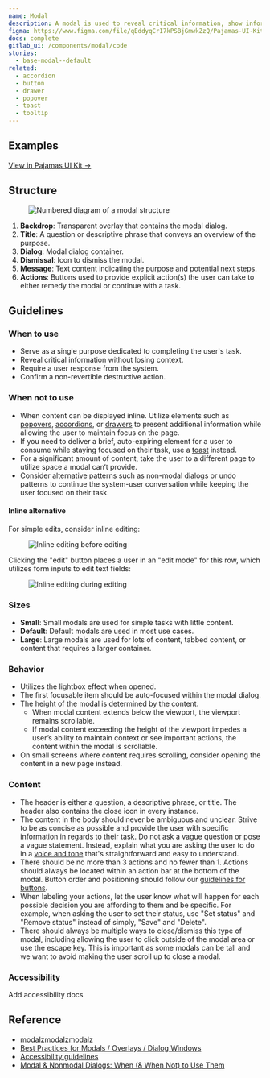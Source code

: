 ```yaml
---
name: Modal
description: A modal is used to reveal critical information, show information without losing context, or when the system requires a user response.
figma: https://www.figma.com/file/qEddyqCrI7kPSBjGmwkZzQ/Pajamas-UI-Kit?node-id=425%3A129
docs: complete
gitlab_ui: /components/modal/code
stories:
  - base-modal--default
related:
  - accordion
  - button
  - drawer
  - popover
  - toast
  - tooltip
---
```


## Examples

<story-viewer story-name="base-modal--default" title="Opened modal" iframe-padding="120px 0px"></story-viewer>

[View in Pajamas UI Kit →](https://www.figma.com/file/qEddyqCrI7kPSBjGmwkZzQ/Pajamas-UI-Kit?node-id=4263%3A21)

## Structure

<figure class="figure" role="figure" aria-label="Modal structure">
  <img class="figure-img" src="/img/modal-structure.svg" alt="Numbered diagram of a modal structure" role="img" />
</figure>

1. **Backdrop**: Transparent overlay that contains the modal dialog.
1. **Title**: A question or descriptive phrase that conveys an overview of the purpose.
1. **Dialog**: Modal dialog container.
1. **Dismissal**: Icon to dismiss the modal.
1. **Message**: Text content indicating the purpose and potential next steps.
1. **Actions**: Buttons used to provide explicit action(s) the user can take to either remedy the modal or continue with a task.

## Guidelines

### When to use

- Serve as a single purpose dedicated to completing the user's task.
- Reveal critical information without losing context.
- Require a user response from the system.
- Confirm a non-revertible destructive action.

### When not to use

- When content can be displayed inline. Utilize elements such as [popovers](/components/popover), [accordions](/components/accordion), or [drawers](/components/drawer) to present additional information while allowing the user to maintain focus on the page.
- If you need to deliver a brief, auto-expiring element for a user to consume while staying focused on their task, use a [toast](/components/toast) instead.
- For a significant amount of content, take the user to a different page to utilize space a modal can‘t provide.
- Consider alternative patterns such as non-modal dialogs or undo patterns to continue the system-user conversation while keeping the user focused on their task.

#### Inline alternative

For simple edits, consider inline editing:

<figure class="figure" role="figure" aria-label="Inline editing before editing">
  <img class="figure-img" src="/img/modal/inline-editing-1.svg" alt="Inline editing before editing" role="img" />
</figure>

Clicking the "edit" button places a user in an "edit mode" for this row, which utilizes form inputs to edit text fields:

<figure class="figure" role="figure" aria-label="Inline editing during editing">
  <img class="figure-img" src="/img/modal/inline-editing-2.svg" alt="Inline editing during editing" role="img" />
</figure>

### Sizes

- **Small**: Small modals are used for simple tasks with little content.
- **Default**: Default modals are used in most use cases.
- **Large**: Large modals are used for lots of content, tabbed content, or content that requires a larger container.

### Behavior

- Utilizes the lightbox effect when opened.
- The first focusable item should be auto-focused within the modal dialog.
- The height of the modal is determined by the content.
  - When modal content extends below the viewport, the viewport remains scrollable.
  - If modal content exceeding the height of the viewport impedes a user’s ability to maintain context or see important actions, the content within the modal is scrollable.
- On small screens where content requires scrolling, consider opening the content in a new page instead.

### Content

- The header is either a question, a descriptive phrase, or title. The header also contains the close icon in every instance.
- The content in the body should never be ambiguous and unclear. Strive to be as concise as possible and provide the user with specific information in regards to their task. Do not ask a vague question or pose a vague statement. Instead, explain what you are asking the user to do in a [voice and tone](/content/voice-and-tone) that's straightforward and easy to understand.
- There should be no more than 3 actions and no fewer than 1. Actions should always be located within an action bar at the bottom of the modal. Button order and positioning should follow our [guidelines for buttons](/components/button).
- When labeling your actions, let the user know what will happen for each possible decision you are affording to them and be specific. For example, when asking the user to set their status, use "Set status" and "Remove status" instead of simply, "Save" and "Delete".
- There should always be multiple ways to close/dismiss this type of modal, including allowing the user to click outside of the modal area or use the escape key. This is important as some modals can be tall and we want to avoid making the user scroll up to close a modal.

### Accessibility

<todo>Add accessibility docs</todo>

## Reference

- [modalzmodalzmodalz](https://modalzmodalzmodalz.com/)
- [Best Practices for Modals / Overlays / Dialog Windows](https://uxplanet.org/best-practices-for-modals-overlays-dialog-windows-c00c66cddd8c)
- [Accessibility guidelines](https://w3c.github.io/aria-practices/examples/dialog-modal/dialog.html)
- [Modal & Nonmodal Dialogs: When (& When Not) to Use Them](https://www.nngroup.com/articles/modal-nonmodal-dialog/)
